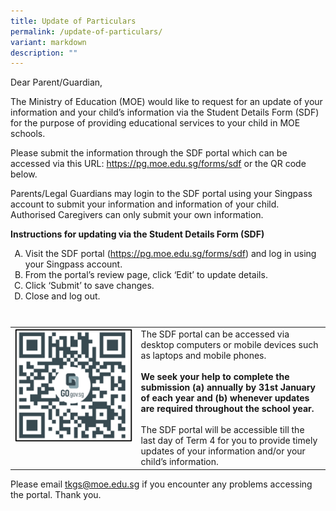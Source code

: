 ```yaml
---
title: Update of Particulars
permalink: /update-of-particulars/
variant: markdown
description: ""
---
```

<p>Dear Parent/Guardian,</p>

<p>The Ministry of Education (MOE) would like to request for an update of your information and your child’s information via the Student Details Form (SDF) for the purpose of providing educational services to your child in MOE schools.</p>

<p>Please submit the information through the SDF portal which can be accessed via this URL: <a href="https://pg.moe.edu.sg/forms/sdf">https://pg.moe.edu.sg/forms/sdf</a> or the QR code below.</p> 

<p>Parents/Legal Guardians may login to the SDF portal using your Singpass account to submit your information and information of your child. Authorised Caregivers can only submit your own information.</p>

<p><strong>Instructions for updating via the Student Details Form (SDF)</strong></p>
<ol style="font-size: 14px; margin-bottom: 10px;" type="A">
    <li>Visit the SDF portal (<a href="https://pg.moe.edu.sg/forms/sdf">https://pg.moe.edu.sg/forms/sdf</a>) and log in using your Singpass account.</li>
    <li>From the portal’s review page, click ‘Edit’ to update details.</li>
    <li>Click ‘Submit’ to save changes.</li>
    <li>Close and log out.</li>
</ol>
<br>
<table style="width: 100%; border-collapse: collapse;">
    <tbody>
        <tr>
            <td style="width: 40%; vertical-align: top;">
                <img style="width: 100%;" src="/images/Resources/Parents/Part_update.png">
            </td>
            <td style="width: 60%; vertical-align: top; font-size: 14px;">
                The SDF portal can be accessed via desktop computers or mobile devices such as laptops and mobile phones.<br><br>
                <b>We seek your help to complete the submission (a) annually by 31st January of each year and (b) whenever updates are required throughout the school year.</b><br><br>
                The SDF portal will be accessible till the last day of Term 4 for you to provide timely updates of your information and/or your child’s information.
            </td>
        </tr>
    </tbody>
</table>
Please email <a href="mailto:tkgs@moe.edu.sg">tkgs@moe.edu.sg</a> if you encounter any problems accessing the portal. Thank you.